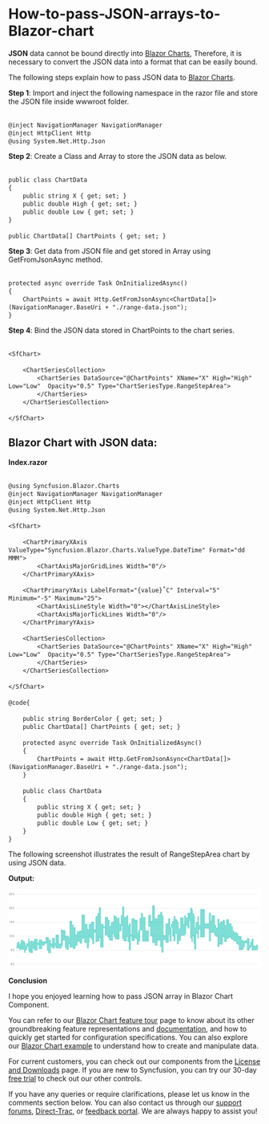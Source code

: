 # How-to-pass-JSON-arrays-to-Blazor-chart
 
**JSON** data cannot be bound directly into [Blazor Charts](https://www.syncfusion.com/blazor-components/blazor-charts), Therefore, it is necessary to convert the JSON data into a format that can be easily bound.

The following steps explain  how to pass JSON data to [Blazor Charts](https://www.syncfusion.com/blazor-components/blazor-charts).

**Step 1**: Import and inject the following namespace in the razor file and store the JSON file inside wwwroot folder.

```cshtml

@inject NavigationManager NavigationManager
@inject HttpClient Http
@using System.Net.Http.Json

```
**Step 2**: Create a Class and Array to store the JSON data as below.

```cshtml

public class ChartData
{
    public string X { get; set; }
    public double High { get; set; }
    public double Low { get; set; }
}

public ChartData[] ChartPoints { get; set; }

```

**Step 3**: Get data from JSON file and get stored in Array using GetFromJsonAsync method.

```cshtml

protected async override Task OnInitializedAsync()
{     
    ChartPoints = await Http.GetFromJsonAsync<ChartData[]>(NavigationManager.BaseUri + "./range-data.json");
}  

```

**Step 4**: Bind the JSON data stored in ChartPoints to the chart series.

```cshtml

<SfChart>

    <ChartSeriesCollection>
        <ChartSeries DataSource="@ChartPoints" XName="X" High="High" Low="Low"  Opacity="0.5" Type="ChartSeriesType.RangeStepArea">             
        </ChartSeries>
    </ChartSeriesCollection>
 
</SfChart>

```

## Blazor Chart with JSON data:

**Index.razor**

```cshtml

@using Syncfusion.Blazor.Charts
@inject NavigationManager NavigationManager 
@inject HttpClient Http 
@using System.Net.Http.Json
 
<SfChart>    
     
    <ChartPrimaryXAxis ValueType="Syncfusion.Blazor.Charts.ValueType.DateTime" Format="dd MMM">
        <ChartAxisMajorGridLines Width="0"/>
    </ChartPrimaryXAxis>

    <ChartPrimaryYAxis LabelFormat="{value}˚C" Interval="5" Minimum="-5" Maximum="25">
        <ChartAxisLineStyle Width="0"></ChartAxisLineStyle>
        <ChartAxisMajorTickLines Width="0"/>
    </ChartPrimaryYAxis>

    <ChartSeriesCollection>
        <ChartSeries DataSource="@ChartPoints" XName="X" High="High" Low="Low"  Opacity="0.5" Type="ChartSeriesType.RangeStepArea">                             
        </ChartSeries>
    </ChartSeriesCollection>     

</SfChart>

@code{

    public string BorderColor { get; set; }    
    public ChartData[] ChartPoints { get; set; }

    protected async override Task OnInitializedAsync()
    {         
        ChartPoints = await Http.GetFromJsonAsync<ChartData[]>(NavigationManager.BaseUri + "./range-data.json");
    }  

    public class ChartData
    {
        public string X { get; set; }
        public double High { get; set; }
        public double Low { get; set; }
    }
}

```

The following screenshot illustrates the result of RangeStepArea  chart by using JSON data.

**Output:**

![](/Json-data-binding.png)

**Conclusion**

I hope you enjoyed learning how to pass JSON array in Blazor Chart Component.

You can refer to our [Blazor Chart feature tour](https://www.syncfusion.com/blazor-components/blazor-charts) page to know about its other groundbreaking feature representations and [documentation](https://blazor.syncfusion.com/documentation/chart/getting-started), and how to quickly get started for configuration specifications. You can also explore our [Blazor Chart example](https://blazor.syncfusion.com/demos/chart/line?theme=bootstrap5) to understand how to create and manipulate data.

For current customers, you can check out our components from the [License and Downloads](https://www.syncfusion.com/sales/teamlicense) page. If you are new to Syncfusion, you can try our 30-day [free trial](https://www.syncfusion.com/downloads/blazor) to check out our other controls.

If you have any queries or require clarifications, please let us know in the comments section below. You can also contact us through our [support forums](https://www.syncfusion.com/forums), [Direct-Trac](https://support.syncfusion.com/create), or [feedback portal](https://www.syncfusion.com/feedback/blazor-components?control=charts). We are always happy to assist you!



